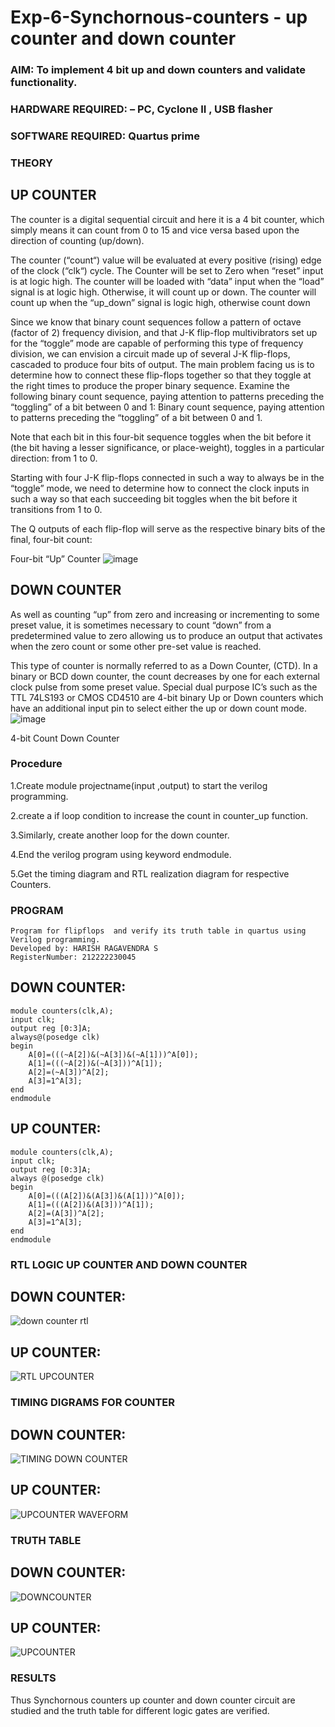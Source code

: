 # Exp-6-Synchornous-counters - up counter and down counter 
### AIM: To implement 4 bit up and down counters and validate  functionality.
### HARDWARE REQUIRED:  – PC, Cyclone II , USB flasher
### SOFTWARE REQUIRED:   Quartus prime
### THEORY 

## UP COUNTER 
The counter is a digital sequential circuit and here it is a 4 bit counter, which simply means it can count from 0 to 15 and vice versa based upon the direction of counting (up/down). 

The counter (“count“) value will be evaluated at every positive (rising) edge of the clock (“clk“) cycle.
The Counter will be set to Zero when “reset” input is at logic high.
The counter will be loaded with “data” input when the “load” signal is at logic high. Otherwise, it will count up or down.
The counter will count up when the “up_down” signal is logic high, otherwise count down

Since we know that binary count sequences follow a pattern of octave (factor of 2) frequency division, and that J-K flip-flop multivibrators set up for the “toggle” mode are capable of performing this type of frequency division, we can envision a circuit made up of several J-K flip-flops, cascaded to produce four bits of output.
The main problem facing us is to determine how to connect these flip-flops together so that they toggle at the right times to produce the proper binary sequence.
Examine the following binary count sequence, paying attention to patterns preceding the “toggling” of a bit between 0 and 1:
Binary count sequence, paying attention to patterns preceding the “toggling” of a bit between 0 and 1.

Note that each bit in this four-bit sequence toggles when the bit before it (the bit having a lesser significance, or place-weight), toggles in a particular direction: from 1 to 0.



 
 

Starting with four J-K flip-flops connected in such a way to always be in the “toggle” mode, we need to determine how to connect the clock inputs in such a way so that each succeeding bit toggles when the bit before it transitions from 1 to 0.

The Q outputs of each flip-flop will serve as the respective binary bits of the final, four-bit count:

 
 

Four-bit “Up” Counter
![image](https://user-images.githubusercontent.com/36288975/169644758-b2f4339d-9532-40c5-af40-8f4f8c942e2c.png)



## DOWN COUNTER 

As well as counting “up” from zero and increasing or incrementing to some preset value, it is sometimes necessary to count “down” from a predetermined value to zero allowing us to produce an output that activates when the zero count or some other pre-set value is reached.

This type of counter is normally referred to as a Down Counter, (CTD). In a binary or BCD down counter, the count decreases by one for each external clock pulse from some preset value. Special dual purpose IC’s such as the TTL 74LS193 or CMOS CD4510 are 4-bit binary Up or Down counters which have an additional input pin to select either the up or down count mode.
![image](https://user-images.githubusercontent.com/36288975/169644844-1a14e123-7228-4ed8-81a9-eb937dff4ac8.png)


4-bit Count Down Counter
### Procedure

1.Create module projectname(input ,output) to start the verilog programming.

2.create a if loop condition to increase the count in counter_up function.

3.Similarly, create another loop for the down counter.

4.End the verilog program using keyword endmodule.

5.Get the timing diagram and RTL realization diagram for respective Counters.


### PROGRAM 
```
Program for flipflops  and verify its truth table in quartus using Verilog programming.
Developed by: HARISH RAGAVENDRA S
RegisterNumber: 212222230045
```
## DOWN COUNTER:
```
module counters(clk,A);
input clk;
output reg [0:3]A;
always@(posedge clk)
begin
	A[0]=(((~A[2])&(~A[3])&(~A[1]))^A[0]);
	A[1]=(((~A[2])&(~A[3]))^A[1]);
	A[2]=(~A[3])^A[2];
	A[3]=1^A[3];
end
endmodule
```

## UP COUNTER:
```
module counters(clk,A);
input clk;
output reg [0:3]A;
always @(posedge clk)
begin
	A[0]=(((A[2])&(A[3])&(A[1]))^A[0]);
	A[1]=(((A[2])&(A[3]))^A[1]);
	A[2]=(A[3])^A[2];
	A[3]=1^A[3];
end
endmodule
```
### RTL LOGIC UP COUNTER AND DOWN COUNTER  
## DOWN COUNTER:
![down counter rtl](https://github.com/harish-ragavendra-25/Exp-7-Synchornous-counters-/assets/114852180/c6938290-59bd-4ccd-88ba-95aa8854df29)

## UP COUNTER:
![RTL UPCOUNTER](https://github.com/harish-ragavendra-25/Exp-7-Synchornous-counters-/assets/114852180/a7453958-564c-4ef5-940c-347e19ddc645)

### TIMING DIGRAMS FOR COUNTER  

## DOWN COUNTER:

![TIMING DOWN COUNTER](https://github.com/harish-ragavendra-25/Exp-7-Synchornous-counters-/assets/114852180/be82bb25-790e-42d3-9fff-dd4cc9267aea)

## UP COUNTER:

![UPCOUNTER WAVEFORM](https://github.com/harish-ragavendra-25/Exp-7-Synchornous-counters-/assets/114852180/4b6d3c0c-0eef-4d7a-afb9-9c9c3dcfa591)


### TRUTH TABLE 

## DOWN COUNTER:
![DOWNCOUNTER](https://github.com/harish-ragavendra-25/Exp-7-Synchornous-counters-/assets/114852180/458c0af1-7aa9-413d-8b55-f540bb391d66)
## UP COUNTER:
![UPCOUNTER](https://github.com/harish-ragavendra-25/Exp-7-Synchornous-counters-/assets/114852180/ee740760-e4f2-4e9e-9ed6-424130bb4f9c)
### RESULTS 
Thus Synchornous counters up counter and down counter circuit are studied and the truth table for different logic gates are verified.
